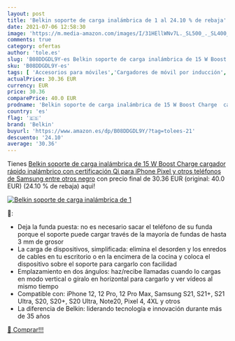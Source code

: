 ```yaml
---
layout: post
title: 'Belkin soporte de carga inalámbrica de 1 al 24.10 % de rebaja'
date: 2021-07-06 12:58:30
image: 'https://m.media-amazon.com/images/I/31HEllWNv7L._SL500_._SL400_.jpg'
comments: true
category: ofertas
author: 'tole.es'
slug: 'B08DDGDL9Y-es Belkin soporte de carga inalámbrica de 15 W Boost Charge...'
sku: 'B08DDGDL9Y-es'
tags: [ 'Accesorios para móviles','Cargadores de móvil por inducción','Cargadores para móviles','Comunicación móvil y accesorios','Electrónica','belkin','iphone', ]
actualPrice: 30.36 EUR
currency: EUR
price: 30.36
comparePrice: 40.0 EUR
prodname: 'Belkin soporte de carga inalámbrica de 15 W Boost Charge  cargador rápido inalámbrico con certificación Qi para iPhone  Pixel y otros teléfonos de Samsung entre otros   negro'
country: 'es'
flag: '🇪🇸'
brand: 'Belkin'
buyurl: 'https://www.amazon.es/dp/B08DDGDL9Y/?tag=tolees-21'
descuento: '24.10'
average: '30.36'
---
```


Tienes [Belkin soporte de carga inalámbrica de 15 W Boost Charge  cargador rápido inalámbrico con certificación Qi para iPhone  Pixel y otros teléfonos de Samsung entre otros   negro](https://www.amazon.es/dp/B08DDGDL9Y/?tag=tolees-21) con precio final de  30.36 EUR (original: 40.0 EUR) (24.10 %  de rebaja) aqui!

[![Belkin soporte de carga inalámbrica de 1](https://m.media-amazon.com/images/I/31HEllWNv7L._SL500_._SL400_.jpg)](https://www.amazon.es/dp/B08DDGDL9Y/?tag=tolees-21)

🔎:

- Deja la funda puesta: no es necesario sacar el teléfono de su funda porque el soporte puede cargar través de la mayoría de fundas de hasta 3 mm de grosor
- La carga de dispositivos, simplificada: elimina el desorden y los enredos de cables en tu escritorio o en la encimera de la cocina y coloca el dispositivo sobre el soporte para cargarlo con facilidad
- Emplazamiento en dos ángulos: haz/recibe llamadas cuando lo cargas en modo vertical o gíralo en horizontal para cargarlo y ver vídeos al mismo tiempo
- Compatible con: iPhone 12, 12 Pro, 12 Pro Max, Samsung S21, S21+, S21 Ultra, S20, S20+, S20 Ultra, Note20, Pixel 4, 4XL y otros
- La diferencia de Belkin: liderando tecnología e innovación durante más de 35 años

[🛒 Comprar!!!](https://www.amazon.es/dp/B08DDGDL9Y/?tag=tolees-21)
